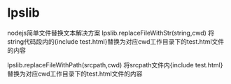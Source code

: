# lpslib
nodejs简单文件替换文本解决方案
lpslib.replaceFileWithStr(string,cwd)
将string代码段内的{include test.html}替换为对应cwd工作目录下的test.html文件的内容

lpslib.replaceFileWithPath(srcpath,cwd)
将srcpath文件内{include test.html}替换为对应cwd工作目录下的test.html文件的内容


